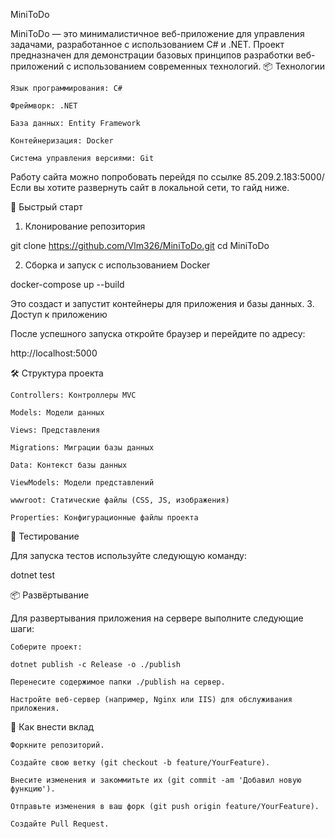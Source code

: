 MiniToDo

MiniToDo — это минималистичное веб-приложение для управления задачами, разработанное с использованием C# и .NET. Проект предназначен для демонстрации базовых принципов разработки веб-приложений с использованием современных технологий.
📦 Технологии

    Язык программирования: C#

    Фреймворк: .NET

    База данных: Entity Framework

    Контейнеризация: Docker

    Система управления версиями: Git

Работу сайта можно попробовать перейдя по ссылке
85.209.2.183:5000/
Если вы хотите развернуть сайт в локальной сети, то гайд ниже.

🚀 Быстрый старт
1. Клонирование репозитория

git clone https://github.com/Vlm326/MiniToDo.git
cd MiniToDo

2. Сборка и запуск с использованием Docker

docker-compose up --build

Это создаст и запустит контейнеры для приложения и базы данных.
3. Доступ к приложению

После успешного запуска откройте браузер и перейдите по адресу:

http://localhost:5000

🛠️ Структура проекта

    Controllers: Контроллеры MVC

    Models: Модели данных

    Views: Представления

    Migrations: Миграции базы данных

    Data: Контекст базы данных

    ViewModels: Модели представлений

    wwwroot: Статические файлы (CSS, JS, изображения)

    Properties: Конфигурационные файлы проекта

🧪 Тестирование

Для запуска тестов используйте следующую команду:

dotnet test

📦 Развёртывание

Для развертывания приложения на сервере выполните следующие шаги:

    Соберите проект:

    dotnet publish -c Release -o ./publish

    Перенесите содержимое папки ./publish на сервер.

    Настройте веб-сервер (например, Nginx или IIS) для обслуживания приложения.

🤝 Как внести вклад

    Форкните репозиторий.

    Создайте свою ветку (git checkout -b feature/YourFeature).

    Внесите изменения и закоммитьте их (git commit -am 'Добавил новую функцию').

    Отправьте изменения в ваш форк (git push origin feature/YourFeature).

    Создайте Pull Request.
